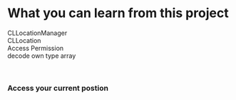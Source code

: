 # What you can learn from this project

CLLocationManager <br />
CLLocation <br />
Access Permission <br />
decode own type array <br />

<br />

### Access your current postion

